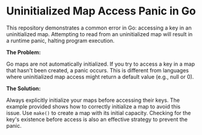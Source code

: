 # Uninitialized Map Access Panic in Go

This repository demonstrates a common error in Go: accessing a key in an uninitialized map.  Attempting to read from an uninitialized map will result in a runtime panic, halting program execution.

**The Problem:**

Go maps are not automatically initialized.  If you try to access a key in a map that hasn't been created, a panic occurs.  This is different from languages where uninitialized map access might return a default value (e.g., null or 0).

**The Solution:**

Always explicitly initialize your maps before accessing their keys.  The example provided shows how to correctly initialize a map to avoid this issue.  Use `make()` to create a map with its initial capacity.  Checking for the key's existence before access is also an effective strategy to prevent the panic.
